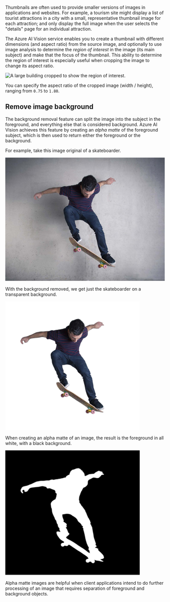 Thumbnails are often used to provide smaller versions of images in applications and websites. For example, a tourism site might display a list of tourist attractions in a city with a small, representative thumbnail image for each attraction; and only display the full image when the user selects the "details" page for an individual attraction.

The Azure AI Vision service enables you to create a thumbnail with different dimensions (and aspect ratio) from the source image, and optionally to use image analysis to determine the *region of interest* in the image (its main subject) and make that the focus of the thumbnail. This ability to determine the region of interest is especially useful when cropping the image to change its aspect ratio.

![A large building cropped to show the region of interest.](../media/smart-cropping.png)

You can specify the aspect ratio of the cropped image (width / height), ranging from `0.75` to `1.80`.

## Remove image background

The background removal feature can split the image into the subject in the foreground, and everything else that is considered background. Azure AI Vision achieves this feature by creating an *alpha matte* of the foreground subject, which is then used to return either the foreground or the background.

For example, take this image original of a skateboarder.

![A skateboarder performing a trick in front of a concrete wall.](../media/sample-skateboard.jpg)

With the background removed, we get just the skateboarder on a transparent background.

![A skateboarder performing a trick with a black background.](../media/sample-skateboard-no-background.png)

When creating an alpha matte of an image, the result is the foreground in all white, with a black background.

![A silhouette of a skateboarder performing a trick with a black background.](../media/sample-skateboard-alpha-matte.png)

Alpha matte images are helpful when client applications intend to do further processing of an image that requires separation of foreground and background objects.
